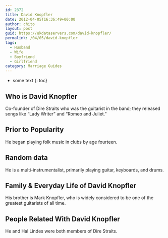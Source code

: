 ```yaml
---
id: 2372
title: David Knopfler
date: 2012-04-05T16:36:49+00:00
author: chito
layout: post
guid: https://ukdataservers.com/david-knopfler/
permalink: /04/05/david-knopfler
tags:
  - Husband
  - Wife
  - Boyfriend
  - Girlfriend
category: Marriage Guides
---
```


* some text
{: toc}


## Who is  David Knopfler
                  
                  
                  
Co-founder of Dire Straits who was the guitarist in the band; they released songs like &#8220;Lady Writer&#8221; and &#8220;Romeo and Juliet.&#8221;
                  
                
                
                
## Prior to Popularity 
                  
                  
                  
He began playing folk music in clubs by age fourteen.
                  
                
                
                
## Random data 
                  
                  
                  
He is a multi-instrumentalist, primarily playing guitar, keyboards, and drums.
                  
                
                
                
## Family & Everyday Life of David Knopfler
                  
                  
                  
His brother is Mark Knopfler, who is widely considered to be one of the greatest guitarists of all time.
                  
                
                
                
## People Related With  David Knopfler
                  
                  
                  
He and Hal Lindes were both members of Dire Straits.
                  
                
              
            
          
          
          
    
    
  
